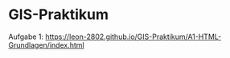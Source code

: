 # GIS-Praktikum

Aufgabe 1: https://leon-2802.github.io/GIS-Praktikum/A1-HTML-Grundlagen/index.html
